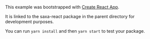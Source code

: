 This example was bootstrapped with [Create React App](https://github.com/facebook/create-react-app).

It is linked to the saxa-react package in the parent directory for development purposes.

You can run `yarn install` and then `yarn start` to test your package.
